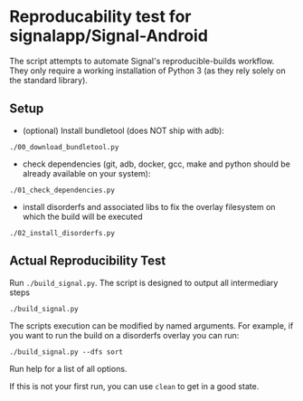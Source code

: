 # Reproducability test for signalapp/Signal-Android

The script attempts to automate Signal's reproducible-builds workflow. They only require a working installation of Python 3 (as they rely solely on the standard library).

## Setup

- (optional) Install bundletool (does NOT ship with adb):

```shell
./00_download_bundletool.py
```

- check dependencies (git, adb, docker, gcc, make and python should be already available on your system):

```shell
./01_check_dependencies.py
```

- install disorderfs and associated libs to fix the overlay filesystem on which the build will be executed 
```shell
./02_install_disorderfs.py
```


## Actual Reproducibility Test

Run `./build_signal.py`. The script is designed to output all intermediary steps

```shell
./build_signal.py
```

The scripts execution can be modified by named arguments. For example, if you want to run the build on a disorderfs overlay you can run:

```shell
./build_signal.py --dfs sort
```

Run help for a list of all options.

If this is not your first run, you can use `clean` to get in a good state.
